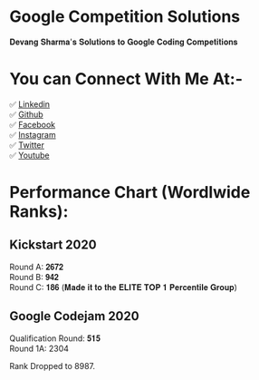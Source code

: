 # Google Competition Solutions
  𝐃𝐞𝐯𝐚𝐧𝐠 𝐒𝐡𝐚𝐫𝐦𝐚'𝐬 𝐒𝐨𝐥𝐮𝐭𝐢𝐨𝐧𝐬 𝐭𝐨 𝐆𝐨𝐨𝐠𝐥𝐞 𝐂𝐨𝐝𝐢𝐧𝐠 𝐂𝐨𝐦𝐩𝐞𝐭𝐢𝐭𝐢𝐨𝐧𝐬 
 
# You can Connect With Me At:-
✅ [Linkedin](https://www.linkedin.com/in/devang25/)<br> 
✅ [Github](https://github.com/Devang-25/)<br>
✅ [Facebook](https://www.facebook.com/Olive.Devang25)<br>
✅ [Instagram](https://www.instagram.com/olive.devang_25/)<br>
✅ [Twitter](https://twitter.com/Olive_Devang25)<br>
✅ [Youtube](https://www.youtube.com/channel/UCvLEQ7QRsLkjHqrtwfSIFIA)<br>


# Performance Chart (Wordlwide Ranks):

## Kickstart 2020
Round A: 𝟐𝟔𝟕𝟐<br> 
Round B: 𝟗𝟒𝟐<br> 
Round C: 𝟏𝟖𝟔 (𝐌𝐚𝐝𝐞 𝐢𝐭 𝐭𝐨 𝐭𝐡𝐞 𝐄𝐋𝐈𝐓𝐄 𝐓𝐎𝐏 𝟏 𝐏𝐞𝐫𝐜𝐞𝐧𝐭𝐢𝐥𝐞 𝐆𝐫𝐨𝐮𝐩)<br> 

## Google Codejam 2020
Qualification Round: 𝟓𝟏𝟓<br> 
Round 1A: 2304<br> 

Rank Dropped to 8987.<br> 

